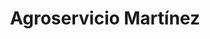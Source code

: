 ---
title: "Agroservicio Martínez"
url: /san-antonio-pajonal/agroservicio-martinez/
shop: Landwirtschaftlich
---